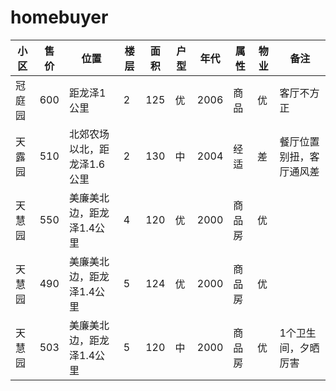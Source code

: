 # homebuyer
<table>
  <thead>
    <tr>
      <th>小区</th>
      <th>售价</th>
      <th>位置</th>
      <th>楼层</th>
      <th>面积</th>
      <th>户型</th>
      <th>年代</th>
      <th>属性</th>
      <th>物业</th>
      <th>备注</th>
    </tr>
  </thead>
  <tbody>
    <tr>
      <td>冠庭园</td>
      <td>600</td>
      <td>距龙泽1公里</td>
      <td>2</td>
      <td>125</td>
      <td>优</td>
      <td>2006</td>
      <td>商品</td>
      <td>优</td>
      <td>客厅不方正</td>
   </tr>
   <tr>
      <td>天露园</td>
      <td>510</td>
      <td>北郊农场以北，距龙泽1.6公里</td>
      <td>2</td>
      <td>130</td>
      <td>中</td>
      <td>2004</td>
      <td>经适</td>
      <td>差</td>
      <td>餐厅位置别扭，客厅通风差</td>
    </tr>
    <tr>
      <td>天慧园</td>
      <td>550</td>
      <td>美廉美北边，距龙泽1.4公里</td>
      <td>4</td>
      <td>120</td>
      <td>优</td>
      <td>2000</td>
      <td>商品房</td>
      <td>优</td>
    </tr>
    <tr>
      <td>天慧园</td>
      <td>490</td>
      <td>美廉美北边，距龙泽1.4公里</td>
      <td>5</td>
      <td>124</td>
      <td>优</td>
      <td>2000</td>
      <td>商品房</td>
      <td>优</td>
    </tr>
    <tr>
      <td>天慧园</td>
      <td>503</td>
      <td>美廉美北边，距龙泽1.4公里</td>
      <td>5</td>
      <td>120</td>
      <td>中</td>
      <td>2000</td>
      <td>商品房</td>
      <td>优</td>
      <td>1个卫生间，夕晒厉害</td>
    </tr>
  </tbody>
</table>
